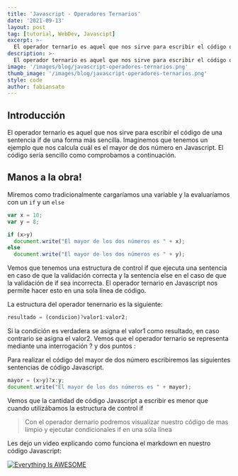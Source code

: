 ```yaml
---
title: 'Javascript - Operadores Ternarios'
date: '2021-09-13'
layout: post
tag: [tutorial, WebDev, Javascipt]
excerpt: >-
  El operador ternario es aquel que nos sirve para escribir el código de una sentencia if de una forma más sencilla. Veremos como hacerlo
description: >-
  El operador ternario es aquel que nos sirve para escribir el código de una sentencia if de una forma más sencilla. Veremos como hacerlo
image: '/images/blog/javascript-operadores-ternarios.png'
thumb_image: '/images/blog/javascript-operadores-ternarios.png'
style: code
author: fabiansato
---
```


## Introducción
El operador ternario es aquel que nos sirve para escribir el código de una sentencia if de una forma más sencilla. Imaginemos que tenemos un ejemplo que nos calcula cuál es el mayor de dos número en Javascript. El código sería sencillo como comprobamos a continuación.

## Manos a la obra!
Miremos como tradicionalmente cargaríamos una variable y la evaluaríamos con un `if` y un `else`
```javascript
var x = 10;
var y = 8;

if (x>y)
  document.write("El mayor de los dos números es " + x);
else
  document.write("El mayor de los dos números es " + y);
```

Vemos que tenemos una estructura de control if que ejecuta una sentencia en caso de que la validación correcta y la sentencia else en el caso de que la validación de if sea incorrecta. El operador ternario en Javascript nos permite hacer esto en una sola línea de código.

La estructura del operador tenernario es la siguiente:
```javascript
resultado = (condicion)?valor1:valor2;
```

Si la condición es verdadera se asigna el valor1 como resultado, en caso contrario se asigna el valor2. Vemos que el operador ternario se representa mediante una interrogación ? y dos puntos :

Para realizar el código del mayor de dos número escribiremos las siguientes sentencias de código Javascript.

```javascript
mayor = (x>y)?x:y;
document.write("El mayor de los dos números es " + mayor);


```

Vemos que la cantidad de código Javascript a escribir es menor que cuando utilizábamos la estructura de control if

> Con el operador dernario podremos visualizar nuestro código de mas limpio y ejecutar condicionales if en una sóla línea

Les dejo un video explicando como funciona el markdown en nuestro código Javascript:

[![Everything Is AWESOME](http://i.imgur.com/Ot5DWAW.png)](https://youtu.be/StTqXEQ2l-Y?t=35s "Everything Is AWESOME")